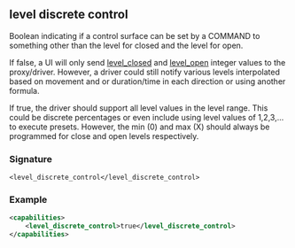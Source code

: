 ## level discrete control

Boolean indicating if a control surface can be set by a COMMAND to something other than the level for closed and the level for open.

If false, a UI will only send [level_closed][1] and [level_open][2] integer values to the proxy/driver. However, a driver could still notify various levels interpolated based on movement and or duration/time in each direction or using another formula.

If true, the driver should support all level values in the level range. This could be discrete percentages or even include using level values of 1,2,3,... to execute presets.  However, the min (0) and max (X) should always be programmed for close and open levels respectively.


### Signature

`<level_discrete_control</level_discrete_control>`


### Example

```xml
<capabilities>
    <level_discrete_control>true</level_discrete_control>
</capabilities>
```

[1]:	https://control4.github.io/docs-driverworks-proxyprotocol/#level-closed
[2]:	https://control4.github.io/docs-driverworks-proxyprotocol/#level-open